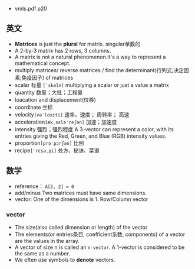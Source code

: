 - vmls.pdf p20
## 英文
- **Matrices** is just the **plural** for matrix.  singular单数的
- A 2-by-3 matrix has 2 rows, 3 columns. 
- A matrix is not a natural phenomenon.It's a way to represent a mathematical concept.
- multiply matrices/ reverse matrices / find the determinant(行列式;决定因素;免疫因子) of matrices
- scalar 标量 `[ˈskelɚ]` multiplying a scalar or just a value a matrix
- quantity 数量；大批；工程量
- loacation and displacement(位移)
- coordinate 坐标
- velocity`[vəˈlɑsɪti]` 速率，速度； 周转率； 高速
- acceleration`[ækˌsɛləˈreʃən]` 加速；加速度
- intensity 强烈；强烈程度 A 3-vector can represent a color, with its entries giving the Red, Green, and Blue (RGB) intensity values.
- proportion`[prəˈpɔrʃən]` 比例
- recipe`[ˈrɛsəˌpi]` 处方、秘诀、菜谱


## 数学
- reference： `A[2, 2] = 0`
- add/minus Two matrices must have  same dimensions.
- vector: One of the dimensions is 1. Row/Column vector

### vector
- The size(also called dimension or length) of the vector
- The elements(or entries条目, coefficient系数, components) of a vector are the values in the array.
- A vector of size n is called an `n-vector`. A 1-vector is considered to be the same as a number.
- We often use symbols to **denote** vectors.
